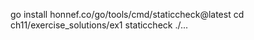 go install honnef.co/go/tools/cmd/staticcheck@latest
cd ch11/exercise_solutions/ex1
staticcheck ./...